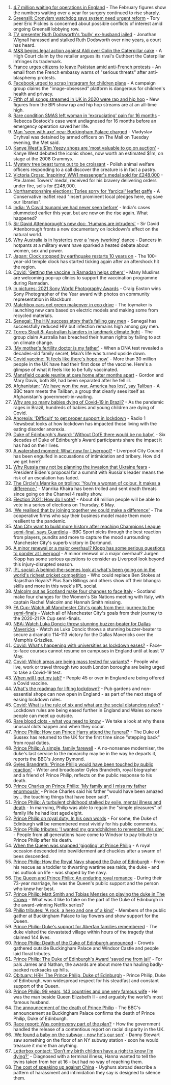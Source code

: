 1. [4.7 million waiting for operations in England](https://www.bbc.co.uk/news/health-56752599) - The February figures show the numbers waiting over a year for surgery continued to rise sharply.
2. [Greensill: Cronyism watchdog says system need urgent reform](https://www.bbc.co.uk/news/uk-politics-56757195) - Tory peer Eric Pickles is concerned about possible conflicts of interest amid ongoing Greensill lobbying row.
3. [TV presenter Ruth Dodsworth's 'bully' ex-husband jailed](https://www.bbc.co.uk/news/uk-wales-56753460) - Jonathan Wignall harassed and stalked Ruth Dodsworth over nine years, a court has heard.
4. [M&S begins legal action against Aldi over Colin the Caterpillar cake](https://www.bbc.co.uk/news/business-56756731) - A High Court claim by the retailer argues its rival's Cuthbert the Caterpillar infringes its trademark.
5. [France urges citizens to leave Pakistan amid anti-French protests](https://www.bbc.co.uk/news/world-asia-56760224) - An email from the French embassy warns of "serious threats" after anti-blasphemy protests.
6. [Facebook urged to scrap Instagram for children plans](https://www.bbc.co.uk/news/technology-56757586) - A campaign group claims the "image-obsessed" platform is dangerous for children's health and privacy.
7. [Fifth of all songs streamed in UK in 2020 were rap and hip hop](https://www.bbc.co.uk/news/newsbeat-56749586) - New figures from the BPI show rap and hip hop streams are at an all-time high.
8. [Rare condition SMAS left woman in 'excruciating' pain for 16 months](https://www.bbc.co.uk/news/uk-england-gloucestershire-56748553) - Rebecca Bostock's case went undiagnosed for 16 months before an emergency operation saved her life.
9. [Man 'seen with axe' near Buckingham Palace charged](https://www.bbc.co.uk/news/uk-england-london-56756249) - Vladyslav Dryhval was detained by armed officers on The Mall on Tuesday evening, the Met said.
10. [Kanye West's $1m Yeezy shoes are 'most valuable to go on auction'](https://www.bbc.co.uk/news/world-us-canada-56749858) - Kanye West debuted the iconic shoes, now worth an estimated $1m, on stage at the 2008 Grammys.
11. [Mystery tree beast turns out to be croissant](https://www.bbc.co.uk/news/world-europe-56757956) - Polish animal welfare officers responding to a call discover the creature is in fact a pastry.
12. [Victoria Cross: 'Inspiring' WW1 messenger's medal sold for £248,000](https://www.bbc.co.uk/news/uk-england-lancashire-56746242) - Pte James Towers' medal, received for his bravery delivering orders under fire, sells for £248,000.
13. [Northamptonshire elections: Tories sorry for 'farcical' leaflet gaffe](https://www.bbc.co.uk/news/uk-england-northamptonshire-56724875) - A Conservative leaflet read "insert prominent local pledges here, eg save our libraries".
14. [India: ‘A Covid tsunami we had never seen before’](https://www.bbc.co.uk/news/world-asia-india-56747867) - India's cases plummeted earlier this year, but are now on the rise again. What happened?
15. [Sir David Attenborough's new doc: 'Humans are intruders'](https://www.bbc.co.uk/news/science-environment-56752541) - Sir David Attenborough fronts a new documentary on lockdown's effect on the natural world.
16. [Why Australia is in hysterics over a 'navy twerking' dance](https://www.bbc.co.uk/news/world-australia-56754868) - Dancers in hotpants at a military event have sparked a heated debate about women, sex and power.
17. [Japan: Clock stopped by earthquake restarts 10 years on](https://www.bbc.co.uk/news/world-asia-56752342) - The 100-year-old temple clock has started ticking again after an aftershock hit the region.
18. [Covid: 'Getting the vaccine in Ramadan helps others'](https://www.bbc.co.uk/news/uk-england-derbyshire-56715038) - Many Muslims are welcoming pop-up clinics to support the vaccination programme during Ramadan.
19. [In pictures: 2021 Sony World Photography Awards](https://www.bbc.co.uk/news/in-pictures-56719188) - Craig Easton wins Sony Photographer of the Year award with photos on community representation in Blackburn.
20. [Matchbox cars get green makeover in eco drive](https://www.bbc.co.uk/news/business-56728387) - The toymaker is launching new cars based on electric models and making some from recycled materials.
21. [Senegal: The HIV success story that’s failing gay men](https://www.bbc.co.uk/news/world-africa-56751289) - Senegal has successfully reduced HIV but infection remains high among gay men.
22. [Torres Strait 8: Australian Islanders in landmark climate fight](https://www.bbc.co.uk/news/world-australia-56741961) - The group claim Australia has breached their human rights by failing to act on climate change.
23. ['My mother's fertility doctor is my father'](https://www.bbc.co.uk/news/world-us-canada-56726000) - When a DNA test revealed a decades-old family secret, Maia’s life was turned upside down.
24. [Covid vaccine: 'It feels like there's hope now'](https://www.bbc.co.uk/news/health-56748827) - More than 30 million people in the UK have had their first dose of the vaccine. Here's a glimpse of what it feels like to be fully vaccinated.
25. [Mansfield couple reunite at care home after months apart](https://www.bbc.co.uk/news/uk-england-nottinghamshire-56751700) - Gordon and Mary Davis, both 89, had been separated after he fell ill.
26. [Afghanistan: 'We have won the war, America has lost', say Taliban](https://www.bbc.co.uk/news/world-asia-56747158) - A BBC team meets the Taliban, a group that clearly sees itself as Afghanistan's government-in-waiting.
27. [Why are so many babies dying of Covid-19 in Brazil?](https://www.bbc.co.uk/news/world-latin-america-56696907) - As the pandemic rages in Brazil, hundreds of babies and young children are dying of Covid.
28. [Anorexia: 'Difficult' to get proper support in lockdown](https://www.bbc.co.uk/news/newsbeat-56689670) - Radio 1 Newsbeat looks at how lockdown has impacted those living with the eating disorder anorexia.
29. [Duke of Edinburgh's Award: 'Without DofE there would be no baby'](https://www.bbc.co.uk/news/uk-56734327) - Six decades of Duke of Edinburgh's Award participants share the impact it has had on their lives.
30. [A watershed moment: What now for Liverpool?](https://www.bbc.co.uk/news/uk-56679807) - Liverpool City Council has been engulfed in accusations of intimidation and bribery. How did we get here?
31. [Why Russia may not be planning the invasion that Ukraine fears](https://www.bbc.co.uk/news/world-europe-56746144) - President Biden's proposal for a summit with Russia's leader means the risk of an escalation has faded.
32. [The Circle's Manrika on trolling: 'You're a woman of colour. It makes a difference.'](https://www.bbc.co.uk/news/newsbeat-56747017) - Manrika Khaira has been trolled and sent death threats since going on the Channel 4 reality show.
33. [Election 2021: How do I vote?](https://www.bbc.co.uk/news/uk-politics-56581106) - About 48 million people will be able to vote in a series of elections on Thursday, 6 May.
34. ['We realised that by joining together we could make a difference'](https://www.bbc.co.uk/news/business-56723182) - The cooperative firms who say their business model made them more resilient to the pandemic.
35. [Man City want to build more history after reaching Champions League semi-final, says Guardiola](https://www.bbc.co.uk/sport/football/56754630) - BBC Sport picks through the best reaction from players, pundits and more to capture the mood surrounding Manchester City's superb victory in Dortmund.
36. [A minor renewal or a major overhaul? Klopp has some serious questions to ponder at Liverpool](https://www.bbc.co.uk/sport/football/56754785) - A minor renewal or a major overhaul? Jurgen Klopp has some serious questions to consider as Liverpool look beyond this injury-disrupted season.
37. [IPL social: A behind-the-scenes look at what's been going on in the world's richest cricket competition](https://www.bbc.co.uk/sport/cricket/56695998) - Who could replace Ben Stokes at Rajasthan Royals? Plus Sam Billings and others show off their bhangra skills and more in this week's IPL social.
38. [Malcolm out as Scotland make four changes to face Italy](https://www.bbc.co.uk/sport/rugby-union/56757001) - Scotland make four changes for the Women's Six Nations meeting with Italy, with captain Rachel Malcolm and Hannah Smith missing.
39. [FA Cup: Watch all Manchester City's goals from their journey to the semi-finals](https://www.bbc.co.uk/sport/av/football/56680530) - Watch all of Manchester City's goals from their journey to the 2020-21 FA Cup semi-finals.
40. [NBA: Watch Luka Doncic throw stunning buzzer-beater for Dallas Mavericks](https://www.bbc.co.uk/sport/av/basketball/56758416) - Watch as Luka Doncic throws a stunning buzzer-beater to secure a dramatic 114-113 victory for the Dallas Mavericks over the Memphis Grizzlies.
41. [Covid: What's happening with universities as lockdown eases?](https://www.bbc.co.uk/news/explainers-52753913) - Face-to-face courses cannot resume on campuses in England until at least 17 May.
42. [Covid: Which areas are being mass tested for variants?](https://www.bbc.co.uk/news/explainers-54872039) - People who live, work or travel through two south London boroughs are being urged to take a Covid-19 test.
43. [When will I get my jab?](https://www.bbc.co.uk/news/health-55045639) - People 45 or over in England are being offered a Covid vaccine.
44. [What's the roadmap for lifting lockdown?](https://www.bbc.co.uk/news/explainers-52530518) - Pub gardens and non-essential shops can now open in England - as part of the next stage of easing lockdown rules.
45. [Covid: What is the rule of six and what are the social distancing rules?](https://www.bbc.co.uk/news/uk-51506729) - Lockdown rules are being eased further in England and Wales so more people can meet up outside.
46. [Rare blood clots - what you need to know](https://www.bbc.co.uk/news/health-56674796) - We take a look at why these unusual clots happen and when they occur.
47. [Prince Philip: How can Prince Harry attend the funeral?](https://www.bbc.co.uk/news/uk-56709506) - The Duke of Sussex has returned to the UK for the first time since "stepping back" from royal duties.
48. [Prince Philip: A simple, family farewell](https://www.bbc.co.uk/news/56708741) - A no-nonsense moderniser, the duke's last service to the monarchy may be in the way he departs it, reports the BBC's Jonny Dymond.
49. [Gyles Brandreth: 'Prince Philip would have been touched by public reaction'](https://www.bbc.co.uk/news/uk-56703415) - Writer and broadcaster Gyles Brandreth, royal biographer and a friend of Prince Philip, reflects on the public response to his death.
50. [Prince Charles on Prince Philip: 'My family and I miss my father enormously'](https://www.bbc.co.uk/news/uk-56704809) - Prince Charles said his father "would have been amazed by... the touching things that have been said".
51. [Prince Philip: A turbulent childhood stalked by exile, mental illness and death](https://www.bbc.co.uk/news/uk-56690270) - In marrying, Philip was able to regain the "simple pleasures" of family life he had lost aged eight.
52. [Prince Philip on royal duty: In his own words](https://www.bbc.co.uk/news/uk-42003216) - For some, the Duke of Edinburgh will be remembered most vividly for his public comments.
53. [Prince Philip tributes: 'I wanted my grandchildren to remember this day'](https://www.bbc.co.uk/news/uk-56703427) - People from all generations have come to Windsor to pay tribute to Prince Philip after his death.
54. [When the Queen was snapped 'giggling' at Prince Philip](https://www.bbc.co.uk/news/in-pictures-56242398) - A royal occasion descended into bewilderment and chuckles after a swarm of bees descended.
55. [Prince Philip: How the Royal Navy shaped the Duke of Edinburgh](https://www.bbc.co.uk/news/uk-10266717) - From his rescue as a toddler to thwarting wartime sea raids, the duke - and his outlook on life - was shaped by the navy.
56. [The Queen and Prince Philip: An enduring royal romance](https://www.bbc.co.uk/news/uk-56252745) - During their 73-year marriage, he was the Queen's public support and the person who knew her best.
57. [Prince Philip: Matt Smith and Tobias Menzies on playing the duke in The Crown](https://www.bbc.co.uk/news/entertainment-arts-56168336) - What was it like to take on the part of the Duke of Edinburgh in the award-winning Netflix series?
58. [Philip tributes: 'A rock, a hero and one of a kind'](https://www.bbc.co.uk/news/uk-56695307) - Members of the public gather at Buckingham Palace to lay flowers and show support for the Queen.
59. [Prince Philip: Duke's support for Aberfan families remembered](https://www.bbc.co.uk/news/uk-wales-44971042) - The duke visited the devastated village within hours of the tragedy that claimed 144 lives.
60. [Prince Philip: Death of the Duke of Edinburgh announced](https://www.bbc.co.uk/news/in-pictures-56692965) - Crowds gathered outside Buckingham Palace and Windsor Castle and people laid floral tributes.
61. [Prince Philip: The Duke of Edinburgh's Award 'saved me from jail'](https://www.bbc.co.uk/news/uk-56301207) - For pals James and Nathan, the awards are about more than hauling badly-packed rucksacks up hills.
62. [Obituary: HRH The Prince Philip, Duke of Edinburgh](https://www.bbc.co.uk/news/uk-10224525) - Prince Philip, Duke of Edinburgh, won widespread respect for his steadfast and constant support of the Queen.
63. [Prince Philip: 99 years, 143 countries and one very famous wife](https://www.bbc.co.uk/news/uk-42651950) - He was the man beside Queen Elizabeth II - and arguably the world's most famous husband.
64. [The announcement of the death of Prince Philip](https://www.bbc.co.uk/news/uk-21927210) - The BBC's announcement as Buckingham Palace confirms the death of Prince Philip, Duke of Edinburgh.
65. [Race report: Was controversy part of the plan?](https://www.bbc.co.uk/news/uk-politics-56578839) - How the government handled the release of a contentious report on racial disparity in the UK.
66. ['We found a baby on the subway - now he's our son'](https://www.bbc.co.uk/news/stories-56409764) - Danny Stewart saw something on the floor of an NY subway station - soon he would treasure it more than anything.
67. [Letterbox contact: ‘Don’t my birth children have a right to know I’m dying?'](https://www.bbc.co.uk/news/stories-56576285) - Diagnosed with a terminal illness, Hanna wanted to tell the twins taken from her at 16 - but had no way of reaching them.
68. [The cost of speaking up against China](https://www.bbc.co.uk/news/world-asia-china-56563449) - Uyghurs abroad describe a pattern of harassment and intimidation they say is designed to silence them.
